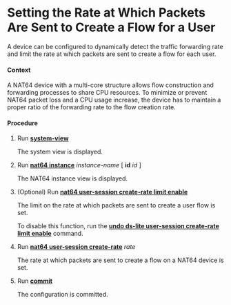 Setting the Rate at Which Packets Are Sent to Create a Flow for a User
======================================================================

A device can be configured to dynamically detect the traffic forwarding rate and limit the rate at which packets are sent to create a flow for each user.

#### Context

A NAT64 device with a multi-core structure allows flow construction and forwarding processes to share CPU resources. To minimize or prevent NAT64 packet loss and a CPU usage increase, the device has to maintain a proper ratio of the forwarding rate to the flow creation rate.


#### Procedure

1. Run [**system-view**](cmdqueryname=system-view)
   
   
   
   The system view is displayed.
2. Run [**nat64 instance**](cmdqueryname=nat64+instance) *instance-name* [ **id** *id* ]
   
   
   
   The NAT64 instance view is displayed.
3. (Optional) Run [**nat64 user-session create-rate limit enable**](cmdqueryname=nat64+user-session+create-rate+limit+enable)
   
   
   
   The limit on the rate at which packets are sent to create a user flow is set.
   
   
   
   To disable this function, run the [**undo ds-lite user-session create-rate limit enable**](cmdqueryname=undo+ds-lite+user-session+create-rate+limit+enable) command.
4. Run [**nat64 user-session create-rate**](cmdqueryname=nat64+user-session+create-rate) *rate*
   
   
   
   The rate at which packets are sent to create a flow on a NAT64 device is set.
5. Run [**commit**](cmdqueryname=commit)
   
   
   
   The configuration is committed.